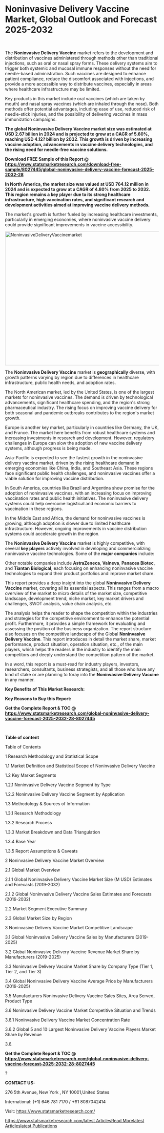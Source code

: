 <h1>Noninvasive Delivery Vaccine Market, Global Outlook and Forecast 2025-2032</h1><br/><p>The <strong>Noninvasive Delivery Vaccine</strong> market refers to the development and distribution of vaccines administered through methods other than traditional injections, such as oral or nasal spray forms. These delivery systems aim to trigger both systemic and mucosal immune responses without the need for needle-based administration. Such vaccines are designed to enhance patient compliance, reduce the discomfort associated with injections, and provide a more accessible way to distribute vaccines, especially in areas where healthcare infrastructure may be limited.</p>
 
 
 
 <p>Key products in this market include oral vaccines (which are taken by mouth) and nasal spray vaccines (which are inhaled through the nose). Both methods offer potential advantages, including ease of use, reduced risk of needle-stick injuries, and the possibility of delivering vaccines in mass immunization campaigns.</p>
 
 
 
 <p><strong>The global Noninvasive Delivery Vaccine market size was estimated at USD 2.67 billion in 2024 and is projected to grow at a <strong>CAGR</strong> of 5.60%, reaching USD 4.12? billion by 2032. This growth is driven by increasing vaccine adoption, advancements in vaccine delivery technologies, and the rising need for needle-free vaccine solutions.</strong></p>
 
 
 
 <p><strong>Download FREE Sample of this Report @ <a href="https://www.statsmarketresearch.com/download-free-sample/8027445/global-noninvasive-delivery-vaccine-forecast-2025-2032-28">https://www.statsmarketresearch.com/download-free-sample/8027445/global-noninvasive-delivery-vaccine-forecast-2025-2032-28</a></strong></p>
 
 
 
 <p><strong>In North America, the market size was valued at USD 764.12 million in 2024 and is expected to grow at a <strong>CAGR</strong> of 4.80% from 2025 to 2032. This region remains a key player due to its strong healthcare infrastructure, high vaccination rates, and significant research and development activities aimed at improving vaccine delivery methods.</strong></p>
 
 
 
 <p>The market&#39;s growth is further fueled by increasing healthcare investments, particularly in emerging economies, where noninvasive vaccine delivery could provide significant improvements in vaccine accessibility.</p>
 
 
 
 <p><img alt="NoninvasiveDeliveryVaccinemarket" src="https://www.grandresearchstore.com/assets/report-images/NoninvasiveDeliveryVaccinemarket.png" style="width: 730px; height: 438px;" /></p>
 
 
 
 <p>The <strong>Noninvasive Delivery Vaccine</strong> market is <strong>geographically</strong> diverse, with growth patterns varying by region due to differences in healthcare infrastructure, public health needs, and adoption rates.</p>
 
 
 
 <p>The North American market, led by the United States, is one of the largest markets for noninvasive vaccines. The demand is driven by technological advancements, significant healthcare spending, and the region&#39;s strong pharmaceutical industry. The rising focus on improving vaccine delivery for both seasonal and pandemic outbreaks contributes to the region&#39;s market growth.</p>
 
 
 
 <p>Europe is another key market, particularly in countries like Germany, the UK, and France. The market here benefits from robust healthcare systems and increasing investments in research and development. However, regulatory challenges in Europe can slow the adoption of new vaccine delivery systems, although progress is being made.</p>
 
 
 
 <p>Asia-Pacific is expected to see the fastest growth in the noninvasive delivery vaccine market, driven by the rising healthcare demand in emerging economies like China, India, and Southeast Asia. These regions face significant public health challenges, and noninvasive vaccines offer a viable solution for improving vaccine distribution.</p>
 
 
 
 <p>In South America, countries like Brazil and Argentina show promise for the adoption of noninvasive vaccines, with an increasing focus on improving vaccination rates and public health initiatives. The noninvasive delivery systems could help overcome logistical and economic barriers to vaccination in these regions.</p>
 
 
 
 <p>In the Middle East and Africa, the demand for noninvasive vaccines is growing, although adoption is slower due to limited healthcare infrastructure. However, ongoing improvements in vaccine distribution systems could accelerate growth in the region.</p>
 
 
 
 <p>The <strong>Noninvasive Delivery Vaccine</strong> market is highly competitive, with several <strong>key players</strong> actively involved in developing and commercializing noninvasive vaccine technologies. Some of the <strong>major companies</strong> include:</p>
 
 
 
 <p>Other notable companies include <strong>AstraZeneca</strong>, <strong>Valneva</strong>, <strong>Panacea Biotec</strong>, and <strong>Tiantan Biological</strong>, each focusing on enhancing noninvasive vaccine technologies to expand their product portfolios and improve market share.</p>
 
 
 
 <p>This report provides a deep insight into the global <strong>Noninvasive Delivery Vaccine</strong> market, covering all its essential aspects. This ranges from a macro overview of the market to micro details of the market size, competitive landscape, development trend, niche market, key market drivers and challenges, SWOT analysis, value chain analysis, etc.</p>
 
 
 
 <p>The analysis helps the reader to shape the competition within the industries and strategies for the competitive environment to enhance the potential profit. Furthermore, it provides a simple framework for evaluating and assessing the position of the business organization. The report structure also focuses on the competitive landscape of the Global <strong>Noninvasive Delivery Vaccine</strong>. This report introduces in detail the market share, market performance, product situation, operation situation, etc., of the main players, which helps the readers in the industry to identify the main competitors and deeply understand the competition pattern of the market.</p>
 
 
 
 <p>In a word, this report is a must-read for industry players, investors, researchers, consultants, business strategists, and all those who have any kind of stake or are planning to foray into the <strong>Noninvasive Delivery Vaccine</strong> in any manner.</p>
 
 
 
 <p><strong>Key Benefits of This Market Research:</strong></p>
 
 
 
 <p><strong>Key <strong>Reasons to Buy</strong> this Report:</strong></p>
 
 
 
 <div><b>Get the Complete Report & TOC @ <a href="https://www.statsmarketresearch.com/global-noninvasive-delivery-vaccine-forecast-2025-2032-28-8027445">https://www.statsmarketresearch.com/global-noninvasive-delivery-vaccine-forecast-2025-2032-28-8027445</a></b></div>
 
 
 
 <p><br />
 
 <b>Table of content</b></p>
 
 
 
 <p>Table of Contents<br />
 
 1 Research Methodology and Statistical Scope<br />
 
 1.1 Market Definition and Statistical Scope of Noninvasive Delivery Vaccine<br />
 
 1.2 Key Market Segments<br />
 
 1.2.1 Noninvasive Delivery Vaccine Segment by Type<br />
 
 1.2.2 Noninvasive Delivery Vaccine Segment by Application<br />
 
 1.3 Methodology & Sources of Information<br />
 
 1.3.1 Research Methodology<br />
 
 1.3.2 Research Process<br />
 
 1.3.3 Market Breakdown and Data Triangulation<br />
 
 1.3.4 Base Year<br />
 
 1.3.5 Report Assumptions & Caveats<br />
 
 2 Noninvasive Delivery Vaccine Market Overview<br />
 
 2.1 Global Market Overview<br />
 
 2.1.1 Global Noninvasive Delivery Vaccine Market Size (M USD) Estimates and Forecasts (2019-2032)<br />
 
 2.1.2 Global Noninvasive Delivery Vaccine Sales Estimates and Forecasts (2019-2032)<br />
 
 2.2 Market Segment Executive Summary<br />
 
 2.3 Global Market Size by Region<br />
 
 3 Noninvasive Delivery Vaccine Market Competitive Landscape<br />
 
 3.1 Global Noninvasive Delivery Vaccine Sales by Manufacturers (2019-2025)<br />
 
 3.2 Global Noninvasive Delivery Vaccine Revenue Market Share by Manufacturers (2019-2025)<br />
 
 3.3 Noninvasive Delivery Vaccine Market Share by Company Type (Tier 1, Tier 2, and Tier 3)<br />
 
 3.4 Global Noninvasive Delivery Vaccine Average Price by Manufacturers (2019-2025)<br />
 
 3.5 Manufacturers Noninvasive Delivery Vaccine Sales Sites, Area Served, Product Type<br />
 
 3.6 Noninvasive Delivery Vaccine Market Competitive Situation and Trends<br />
 
 3.6.1 Noninvasive Delivery Vaccine Market Concentration Rate<br />
 
 3.6.2 Global 5 and 10 Largest Noninvasive Delivery Vaccine Players Market Share by Revenue<br />
 
 3.6.</p>
 
 
 
 <div><b>Get the Complete Report & TOC @ <a href="https://www.statsmarketresearch.com/global-noninvasive-delivery-vaccine-forecast-2025-2032-28-8027445">https://www.statsmarketresearch.com/global-noninvasive-delivery-vaccine-forecast-2025-2032-28-8027445</a></b></div>
 
 
 
 <p>? </p>
 
 
 
 <p><b>CONTACT US:</b><br />
 
 276 5th Avenue, New York , NY 10001,United States<br />
 
 International: (+1) 646 781 7170 / +91 8087042414<br />
 
 Visit: <a href="https://www.statsmarketresearch.com/">https://www.statsmarketresearch.com/</a><br />
 
 <a href="https://gyeongbokgung.com">https://www.statsmarketresearch.com/</a><a href="https://hallyeomaritime.com">latest Articles</a><a href="https://jingwansa.com">Read More</a><a href="https://nguoiviet.jp/">latest Articles</a><a href="https://www.intelmarketresearch.com/">latest Publications</a></p>